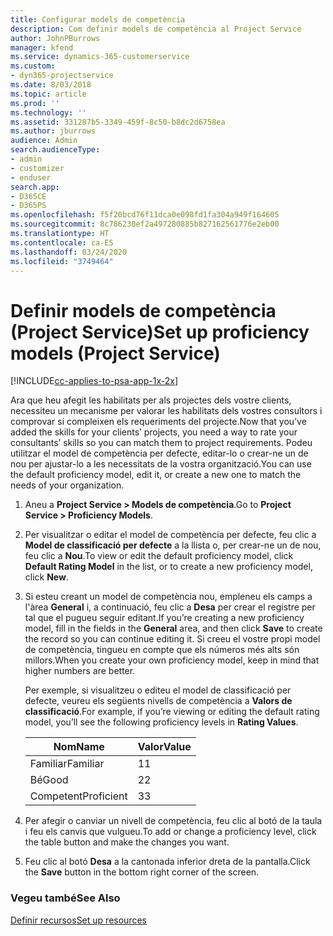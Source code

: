 ```yaml
---
title: Configurar models de competència
description: Com definir models de competència al Project Service
author: JohnPBurrows
manager: kfend
ms.service: dynamics-365-customerservice
ms.custom:
- dyn365-projectservice
ms.date: 8/03/2018
ms.topic: article
ms.prod: ''
ms.technology: ''
ms.assetid: 331287b5-3349-459f-8c50-b8dc2d6758ea
ms.author: jburrows
audience: Admin
search.audienceType:
- admin
- customizer
- enduser
search.app:
- D365CE
- D365PS
ms.openlocfilehash: f5f20bcd76f11dca0e098fd1fa304a949f164605
ms.sourcegitcommit: 8c786230ef2a497280885b827162561776e2eb00
ms.translationtype: HT
ms.contentlocale: ca-ES
ms.lasthandoff: 03/24/2020
ms.locfileid: "3749464"
---
```

# <a name="set-up-proficiency-models-project-service"></a><span data-ttu-id="f0a37-103">Definir models de competència (Project Service)</span><span class="sxs-lookup"><span data-stu-id="f0a37-103">Set up proficiency models (Project Service)</span></span>

[!INCLUDE[cc-applies-to-psa-app-1x-2x](../includes/cc-applies-to-psa-app-1x-2x.md)]

<span data-ttu-id="f0a37-104">Ara que heu afegit les habilitats per als projectes dels vostre clients, necessiteu un mecanisme per valorar les habilitats dels vostres consultors i comprovar si compleixen els requeriments del projecte.</span><span class="sxs-lookup"><span data-stu-id="f0a37-104">Now that you’ve added the skills for your clients’ projects, you need a way to rate your consultants’ skills so you can match them to project requirements.</span></span> <span data-ttu-id="f0a37-105">Podeu utilitzar el model de competència per defecte, editar-lo o crear-ne un de nou per ajustar-lo a les necessitats de la vostra organització.</span><span class="sxs-lookup"><span data-stu-id="f0a37-105">You can use the default proficiency model, edit it, or create a new one to match the needs of your organization.</span></span>  
  
1.  <span data-ttu-id="f0a37-106">Aneu a **Project Service > Models de competència**.</span><span class="sxs-lookup"><span data-stu-id="f0a37-106">Go to **Project Service > Proficiency Models**.</span></span>  
  
2.  <span data-ttu-id="f0a37-107">Per visualitzar o editar el model de competència per defecte, feu clic a **Model de classificació per defecte** a la llista o, per crear-ne un de nou, feu clic a **Nou**.</span><span class="sxs-lookup"><span data-stu-id="f0a37-107">To view or edit the default proficiency model, click **Default Rating Model** in the list, or to create a new proficiency model, click **New**.</span></span>  
  
3.  <span data-ttu-id="f0a37-108">Si esteu creant un model de competència nou, empleneu els camps a l'àrea **General** i, a continuació, feu clic a **Desa** per crear el registre per tal que el pugueu seguir editant.</span><span class="sxs-lookup"><span data-stu-id="f0a37-108">If you’re creating a new proficiency model, fill in the fields in the **General** area, and then click **Save** to create the record so you can continue editing it.</span></span> <span data-ttu-id="f0a37-109">Si creeu el vostre propi model de competència, tingueu en compte que els números més alts són millors.</span><span class="sxs-lookup"><span data-stu-id="f0a37-109">When you create your own proficiency model, keep in mind that higher numbers are better.</span></span>  
  
     <span data-ttu-id="f0a37-110">Per exemple, si visualitzeu o editeu el model de classificació per defecte, veureu els següents nivells de competència a **Valors de classificació**.</span><span class="sxs-lookup"><span data-stu-id="f0a37-110">For example, if you’re viewing or editing the default rating model, you’ll see the following proficiency levels in **Rating Values**.</span></span>  
  
    |<span data-ttu-id="f0a37-111">Nom</span><span class="sxs-lookup"><span data-stu-id="f0a37-111">Name</span></span>|<span data-ttu-id="f0a37-112">Valor</span><span class="sxs-lookup"><span data-stu-id="f0a37-112">Value</span></span>|  
    |----------|-----------|  
    |<span data-ttu-id="f0a37-113">Familiar</span><span class="sxs-lookup"><span data-stu-id="f0a37-113">Familiar</span></span>|<span data-ttu-id="f0a37-114">1</span><span class="sxs-lookup"><span data-stu-id="f0a37-114">1</span></span>|  
    |<span data-ttu-id="f0a37-115">Bé</span><span class="sxs-lookup"><span data-stu-id="f0a37-115">Good</span></span>|<span data-ttu-id="f0a37-116">2</span><span class="sxs-lookup"><span data-stu-id="f0a37-116">2</span></span>|  
    |<span data-ttu-id="f0a37-117">Competent</span><span class="sxs-lookup"><span data-stu-id="f0a37-117">Proficient</span></span>|<span data-ttu-id="f0a37-118">3</span><span class="sxs-lookup"><span data-stu-id="f0a37-118">3</span></span>|  
  
4.  <span data-ttu-id="f0a37-119">Per afegir o canviar un nivell de competència, feu clic al botó de la taula i feu els canvis que vulgueu.</span><span class="sxs-lookup"><span data-stu-id="f0a37-119">To add or change a proficiency level, click the table button and make the changes you want.</span></span>  
  
5.  <span data-ttu-id="f0a37-120">Feu clic al botó **Desa** a la cantonada inferior dreta de la pantalla.</span><span class="sxs-lookup"><span data-stu-id="f0a37-120">Click the **Save** button in the bottom right corner of the screen.</span></span>  
  
### <a name="see-also"></a><span data-ttu-id="f0a37-121">Vegeu també</span><span class="sxs-lookup"><span data-stu-id="f0a37-121">See Also</span></span>  
 [<span data-ttu-id="f0a37-122">Definir recursos</span><span class="sxs-lookup"><span data-stu-id="f0a37-122">Set up resources</span></span>](../project-service/set-up-resources.md)
